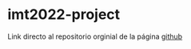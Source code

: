 # imt2022-project

Link directo al repositorio orginial de la página [github](https://yeps3nm.github.io/)
